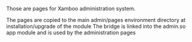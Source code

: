 Those are pages for Xamboo administration system.

The pages are copied to the main admin/pages environment directory at installation/upgrade of the module
The bridge is linked into the admin.so app module and is used by the administration pages
